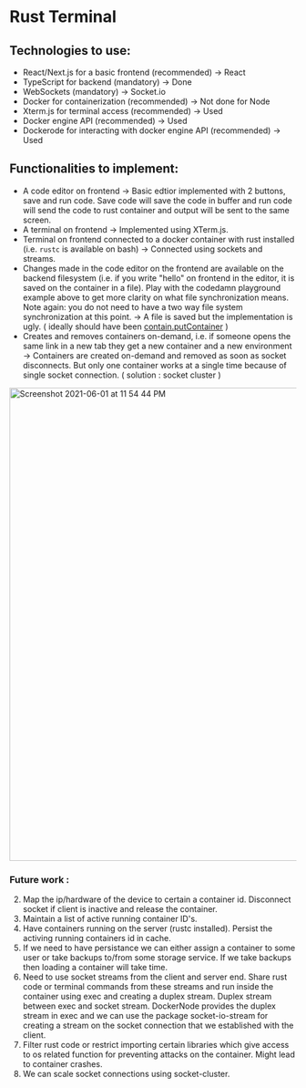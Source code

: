 # Rust Terminal

## Technologies to use:

* React/Next.js for a basic frontend (recommended) -> React
* TypeScript for backend (mandatory) -> Done
* WebSockets (mandatory) -> Socket.io
* Docker for containerization (recommended) -> Not done for Node
* Xterm.js for terminal access (recommended) -> Used
* Docker engine API (recommended) -> Used
* Dockerode for interacting with docker engine API (recommended) -> Used

## Functionalities to implement:

* A code editor on frontend -> Basic edtior implemented with 2 buttons, save and run code. Save code will save the code in buffer and run code will send the code to rust container and output will be sent to the same screen. 
* A terminal on frontend -> Implemented using XTerm.js. 
* Terminal on frontend connected to a docker container with rust installed (i.e. `rustc` is available on bash) -> Connected using sockets and streams. 
* Changes made in the code editor on the frontend are available on the backend filesystem (i.e. if you write "hello" on frontend in the editor, it is saved on the container in a file). Play with the codedamn playground example above to get more clarity on what file synchronization means. Note again: you do not need to have a two way file system synchronization at this point. -> A file is saved but the implementation is ugly. ( ideally should have been [contain.putContainer](https://docs.docker.com/engine/api/v1.37/#operation/PutContainerArchive) )
* Creates and removes containers on-demand, i.e. if someone opens the same link in a new tab they get a new container and a new environment -> Containers are created on-demand and removed as soon as socket disconnects. But only one container works at a single time because of single socket connection. ( solution : socket cluster )



<img width="830" alt="Screenshot 2021-06-01 at 11 54 44 PM" src="https://user-images.githubusercontent.com/40539705/120372393-c671e200-c334-11eb-85e8-9bafb1f04bdb.png">

### Future work : 
2. Map the ip/hardware of the device to certain a container id. Disconnect socket if client is inactive and release the container. 
3. Maintain a list of active running container ID's.
4. Have containers running on the server (rustc installed). Persist the activing running containers id in cache. 
5. If we need to have persistance we can either assign a container to some user or take backups to/from some storage service. If we take backups then loading a container will take time. 
6. Need to use socket streams from the client and server end. Share rust code or terminal commands from these streams and run inside the container using exec and creating a duplex stream. Duplex stream between exec and socket stream. DockerNode provides the duplex stream in exec and we can use the package socket-io-stream for creating a stream on the socket connection that we established with the client.
7. Filter rust code or restrict importing certain libraries which give access to os related function for preventing attacks on the container. Might lead to container crashes.
8. We can scale socket connections using socket-cluster. 

